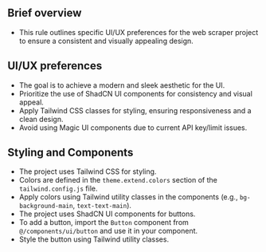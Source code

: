 ## Brief overview
- This rule outlines specific UI/UX preferences for the web scraper project to ensure a consistent and visually appealing design.

## UI/UX preferences
- The goal is to achieve a modern and sleek aesthetic for the UI.
- Prioritize the use of ShadCN UI components for consistency and visual appeal.
- Apply Tailwind CSS classes for styling, ensuring responsiveness and a clean design.
- Avoid using Magic UI components due to current API key/limit issues.

## Styling and Components
- The project uses Tailwind CSS for styling.
- Colors are defined in the `theme.extend.colors` section of the `tailwind.config.js` file.
- Apply colors using Tailwind utility classes in the components (e.g., `bg-background-main`, `text-text-main`).
- The project uses ShadCN UI components for buttons.
- To add a button, import the `Button` component from `@/components/ui/button` and use it in your component.
- Style the button using Tailwind utility classes.
